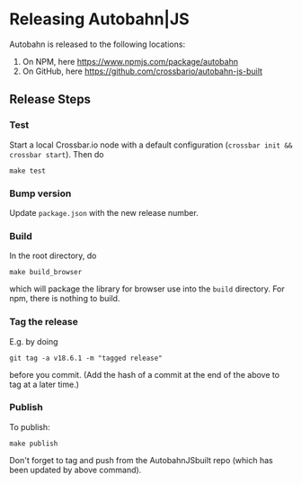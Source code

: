 # Releasing Autobahn|JS

Autobahn is released to the following locations:

1. On NPM, here https://www.npmjs.com/package/autobahn
2. On GitHub, here https://github.com/crossbario/autobahn-js-built

## Release Steps

### Test

Start a local Crossbar.io node with a default configuration (`crossbar init && crossbar start`). Then do

```
make test
```

### Bump version

Update `package.json` with the new release number.


### Build

In the root directory, do

```
make build_browser
```

which will package the library for browser use into the `build` directory. For npm, there is nothing to build.


### Tag the release

E.g. by doing

```
git tag -a v18.6.1 -m "tagged release"
```

before you commit. (Add the hash of a commit at the end of the above to tag at a later time.)


### Publish

To publish:

```
make publish
```

Don't forget to tag and push from the AutobahnJSbuilt repo (which has been updated by above command).
